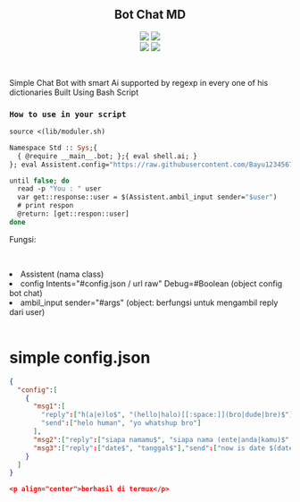 <h2 align="center">Bot Chat MD</h2>
<p align="center">
  <img src="https://img.shields.io/static/v1?label=language&message=Bourne+Again+Shell&color=green&logo=nano">
  <img src="https://img.shields.io/static/v1?label=Framework&message=Bash+ID&color=green&logo=reddit"><br>
  <img src="https://img.shields.io/github/forks/Bayu12345677/Bot-ChatMd?logo=git&style=social">
  <img src="https://img.shields.io/github/license/Bayu12345677/Bot-ChatMd?color=green&logo=apache&style=flat-square">
</p>

<br>

Simple Chat Bot with smart Ai supported by regexp in every one of his dictionaries Built Using Bash Script

### `How to use in your script`

```ocaml
source <(lib/moduler.sh)

Namespace Std :: Sys;{
  { @require __main__.bot; };{ eval shell.ai; }
}; eval Assistent.config="https://raw.githubusercontent.com/Bayu12345677/Bot-ChatMd/master/config.json" Debug=False

until false; do
  read -p "You : " user
  var get::response::user = $(Assistent.ambil_input sender="$user")
  # print respon
  @return: [get::respon::user]
done
```

<p>Fungsi:</p><br>
<p align="center">
  <li>Assistent (nama class)</li>
  <li>config Intents="#config.json / url raw" Debug=#Boolean (object config bot chat)</li>
  <li>ambil_input sender="#args" (object: berfungsi untuk mengambil reply dari user)</li><br>
</p>

# simple config.json
```json
{
  "config":[
    {
      "msg1":[
        "reply":["h(a|e)lo$", "(hello|halo)[[:space:]](bro|dude|bre)$"],
        "send":["helo human", "yo whatshup bro"]
      ],
      "msg2":["reply":["siapa namamu$", "siapa nama (ente|anda|kamu)$", "what is your name$"],"send":["nama saya adalah Aldo", "nama antum adalah Aldo", "My name is Aldo"]],
      "msg3":["reply":["date$", "tanggal$"],"send":["now is date $(date +%d/%m/$y)"]]
    }
  ]
}

<p align="center">berhasil di termux</p>
